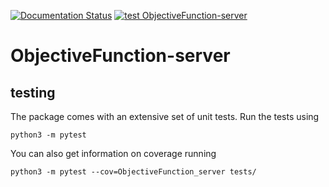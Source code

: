 [![Documentation Status](https://readthedocs.org/projects/objectivefunction-server/badge/?version=latest)](https://objectivefunction-server.readthedocs.io/en/latest/?badge=latest)
[![test ObjectiveFunction-server](https://github.com/optclim/ObjectiveFunction-server/actions/workflows/pythonapp.yml/badge.svg)](https://github.com/optclim/ObjectiveFunction-server/actions/workflows/pythonapp.yml)

# ObjectiveFunction-server

## testing
The package comes with an extensive set of unit tests. Run the tests using
```
python3 -m pytest
```
You can also get information on coverage running
```
python3 -m pytest --cov=ObjectiveFunction_server tests/
```

